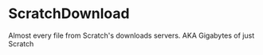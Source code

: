 # ScratchDownload
Almost every file from Scratch's downloads servers.
AKA Gigabytes of just Scratch
